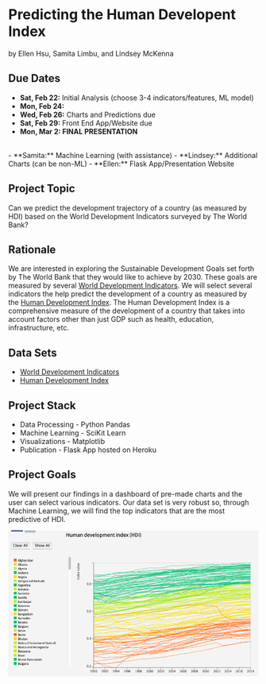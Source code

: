 # Predicting the Human Developent Index
by Ellen Hsu, Samita Limbu, and Lindsey McKenna


## Due Dates
- **Sat, Feb 22:** Initial Analysis (choose 3-4 indicators/features, ML model)
- **Mon, Feb 24:** 
- **Wed, Feb 26:** Charts and Predictions due
- **Sat, Feb 29:** Front End App/Website due
- **Mon, Mar 2: FINAL PRESENTATION**
<br />
- **Samita:** Machine Learning (with assistance)
- **Lindsey:** Additional Charts (can be non-ML)
- **Ellen:** Flask App/Presentation Website


## Project Topic
Can we predict the development trajectory of a country (as measured by HDI) based on the World Development Indicators surveyed by The World Bank?


## Rationale 
We are interested in exploring the Sustainable Development Goals set forth by The World Bank that they would like to achieve by 2030. These goals are measured by several [World Development Indicators](http://datatopics.worldbank.org/world-development-indicators/). We will select several indicators the help predict the development of a country as measured by the [Human Development Index](http://hdr.undp.org/en/data#). The Human Development Index is a comprehensive measure of the development of a country that takes into account factors other than just GDP such as health, education, infrastructure, etc. 


## Data Sets
- [World Development Indicators](http://datatopics.worldbank.org/world-development-indicators/)
- [Human Development Index](http://hdr.undp.org/en/data#)


## Project Stack
- Data Processing - Python Pandas
- Machine Learning - SciKit Learn
- Visualizations - Matplotlib
- Publication - Flask App hosted on Heroku


## Project Goals
We will present our findings in a dashboard of pre-made charts and the user can select various indicators. Our data set is very robust so, through Machine Learning, we will find the top indicators that are the most predictive of HDI. 

![**Chart Inspo**](resources/images/inspo-hdi.png)<br>
